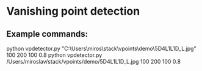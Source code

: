 # Vanishing point detection
## Example commands:

python vpdetector.py "C:\Users\miros\stack\vpoints\demo\5D4L1L1D_L.jpg" 100 200 100 0.8
python vpdetector.py /Users/miroslav/stack/vpoints/demo/5D4L1L1D_L.jpg 100 200 100 0.8